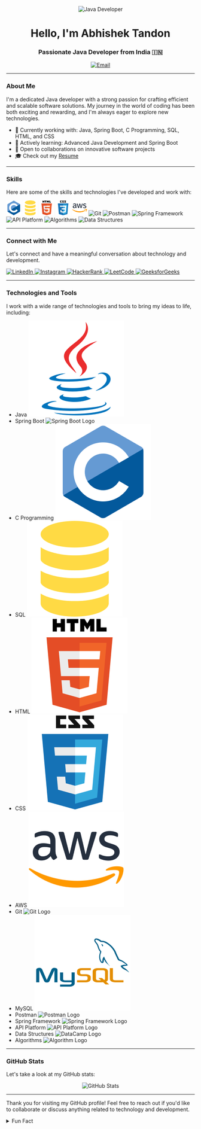 <!-- GitHub Profile README -->

<!-- Header Image (You can replace this with a personal banner if desired) -->
<p align="center">
  <img src="https://media0.giphy.com/media/qgQUggAC3Pfv687qPC/giphy.gif" alt="Java Developer" />
</p>

<!-- Introduction -->
<h1 align="center">Hello, I'm <b>Abhishek Tandon</b></h1>
<h3 align="center">Passionate Java Developer from India 🇮🇳</h3>

<!-- Email Badge -->
<p align="center">
  <a href="mailto:tandonabhishek245@gmail.com">
    <img src="https://img.shields.io/badge/Email-Contact%20Me-blue" alt="Email" />
  </a>
</p>

---

<!-- About Me Section -->
### About Me

I'm a dedicated Java developer with a strong passion for crafting efficient and scalable software solutions. My journey in the world of coding has been both exciting and rewarding, and I'm always eager to explore new technologies.

- 💼 Currently working with: Java, Spring Boot, C Programming, SQL, HTML, and CSS
- 🌱 Actively learning: Advanced Java Development and Spring Boot
- 👯 Open to collaborations on innovative software projects
- 🎓 Check out my [Resume](https://docs.google.com/document/d/1paNjovSrD4W1RP34llG0CK3gRo0i4FVd/edit?usp=sharing&ouid=104017589111202448870&rtpof=true&sd=true)

---

<!-- Skills Section -->
### Skills

Here are some of the skills and technologies I've developed and work with:

<p align="left">
  <img src="https://raw.githubusercontent.com/devicons/devicon/master/icons/c/c-original.svg" alt="C Programming" width="40" height="40" />
  <img src="https://raw.githubusercontent.com/devicons/devicon/master/icons/sql/sql-original.svg" alt="SQL" width="40" height="40" />
  <img src="https://raw.githubusercontent.com/devicons/devicon/master/icons/html5/html5-original-wordmark.svg" alt="HTML" width="40" height="40" />
  <img src="https://raw.githubusercontent.com/devicons/devicon/master/icons/css3/css3-original-wordmark.svg" alt="CSS" width="40" height="40" />
  <img src="https://raw.githubusercontent.com/devicons/devicon/master/icons/amazonwebservices/amazonwebservices-original-wordmark.svg" alt="AWS" width="40" height="40" />
  <img src="https://www.vectorlogo.zone/logos/git-scm/git-scm-icon.svg" alt="Git" width="40" height="40" />
  <img src="https://www.vectorlogo.zone/logos/getpostman/getpostman-icon.svg" alt="Postman" width="40" height="40" />
  <img src="https://www.vectorlogo.zone/logos/springio/springio-icon.svg" alt="Spring Framework" width="40" height="40" />
  <img src="https://raw.githubusercontent.com/devicons/devicon/master/icons/api-platform/api-platform-original-wordmark.svg" alt="API Platform" width="40" height="40" />
  <img src="https://raw.githubusercontent.com/devicons/devicon/master/icons/algorithm/algorithm-original.svg" alt="Algorithms" width="40" height="40" />
  <img src="https://raw.githubusercontent.com/devicons/devicon/master/icons/datacamp/datacamp-original.svg" alt="Data Structures" width="40" height="40" />
</p>

---

<!-- Connect with Me Section -->
### Connect with Me

Let's connect and have a meaningful conversation about technology and development.

<p align="left">
  <a href="https://www.linkedin.com/in/er-abhishek-tandon-3120a1220/">
    <img src="https://img.shields.io/badge/LinkedIn-Connect-blue" alt="LinkedIn" />
  </a>
  <a href="https://www.instagram.com/abhi_tandon25/">
    <img src="https://img.shields.io/badge/Instagram-Follow-ff69b4" alt="Instagram" />
  </a>
  <a href="https://www.hackerrank.com/tandonabhishek21">
    <img src="https://img.shields.io/badge/HackerRank-Follow-brightgreen" alt="HackerRank" />
  </a>
  <a href="https://leetcode.com/AbhiTandon2617">
    <img src="https://img.shields.io/badge/LeetCode-Compete-orange" alt="LeetCode" />
  </a>
  <a href="https://auth.geeksforgeeks.org/user/tandon245">
    <img src="https://img.shields.io/badge/GeeksforGeeks-Follow-yellow" alt="GeeksforGeeks" />
  </a>
</p>

---

<!-- Technologies and Tools Section -->
### Technologies and Tools

I work with a wide range of technologies and tools to bring my ideas to life, including:

- Java ![Java Logo](https://raw.githubusercontent.com/devicons/devicon/master/icons/java/java-original.svg)
- Spring Boot ![Spring Boot Logo](https://www.vectorlogo.zone/logos/springio/springio-icon.svg)
- C Programming ![C Logo](https://raw.githubusercontent.com/devicons/devicon/master/icons/c/c-original.svg)
- SQL ![SQL Logo](https://raw.githubusercontent.com/devicons/devicon/master/icons/sql/sql-original.svg)
- HTML ![HTML Logo](https://raw.githubusercontent.com/devicons/devicon/master/icons/html5/html5-original-wordmark.svg)
- CSS ![CSS Logo](https://raw.githubusercontent.com/devicons/devicon/master/icons/css3/css3-original-wordmark.svg)
- AWS ![AWS Logo](https://raw.githubusercontent.com/devicons/devicon/master/icons/amazonwebservices/amazonwebservices-original-wordmark.svg)
- Git ![Git Logo](https://www.vectorlogo.zone/logos/git-scm/git-scm-icon.svg)
- MySQL ![MySQL Logo](https://raw.githubusercontent.com/devicons/devicon/master/icons/mysql/mysql-original-wordmark.svg)
- Postman ![Postman Logo](https://www.vectorlogo.zone/logos/getpostman/getpostman-icon.svg)
- Spring Framework ![Spring Framework Logo](https://www.vectorlogo.zone/logos/springio/springio-icon.svg)
- API Platform ![API Platform Logo](https://raw.githubusercontent.com/devicons/devicon/master/icons/api-platform/api-platform-original-wordmark.svg)
- Data Structures ![DataCamp Logo](https://raw.githubusercontent.com/devicons/devicon/master/icons/datacamp/datacamp-original.svg)
- Algorithms ![Algorithm Logo](https://raw.githubusercontent.com/devicons/devicon/master/icons/algorithm/algorithm-original.svg)

---

<!-- GitHub Stats Section -->
### GitHub Stats

Let's take a look at my GitHub stats:

<p align="center">
  <img src="https://github-readme-stats.vercel.app/api?username=tandon245&show_icons=true&theme=dark" alt="GitHub Stats" />
</p>

---

Thank you for visiting my GitHub profile! Feel free to reach out if you'd like to collaborate or discuss anything related to technology and development.

<!-- Fun Fact Section (You can replace this with another interesting fact if desired) -->
<details>
  <summary>Fun Fact</summary>
  🎸 I aspire to learn how to play the guitar someday.
</details>
